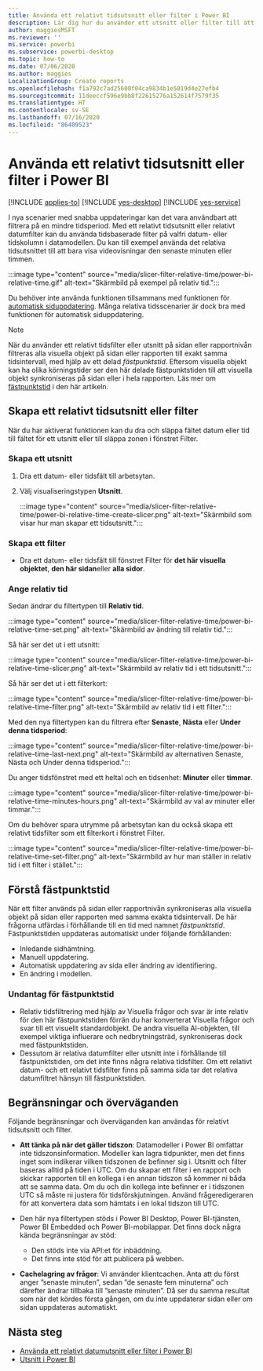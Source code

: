 ```yaml
---
title: Använda ett relativt tidsutsnitt eller filter i Power BI
description: Lär dig hur du använder ett utsnitt eller filter till att begränsa relativa tidsintervall i Power BI.
author: maggiesMSFT
ms.reviewer: ''
ms.service: powerbi
ms.subservice: powerbi-desktop
ms.topic: how-to
ms.date: 07/06/2020
ms.author: maggies
LocalizationGroup: Create reports
ms.openlocfilehash: f1a792c7ad25600f04ca9834b1e5019d4e27efb4
ms.sourcegitcommit: 11deeccf596e9bb8f22615276a152614f7579f35
ms.translationtype: HT
ms.contentlocale: sv-SE
ms.lasthandoff: 07/16/2020
ms.locfileid: "86409523"
---
```

# <a name="use-a-relative-time-slicer-and-filter-in-power-bi"></a>Använda ett relativt tidsutsnitt eller filter i Power BI

[!INCLUDE [applies-to](../includes/applies-to.md)] [!INCLUDE [yes-desktop](../includes/yes-desktop.md)] [!INCLUDE [yes-service](../includes/yes-service.md)]

I nya scenarier med snabba uppdateringar kan det vara användbart att filtrera på en mindre tidsperiod. Med ett relativt tidsutsnitt eller relativt datumfilter kan du använda tidsbaserade filter på valfri datum- eller tidskolumn i datamodellen. Du kan till exempel använda det relativa tidsutsnittet till att bara visa videovisningar den senaste minuten eller timmen. 

:::image type="content" source="media/slicer-filter-relative-time/power-bi-relative-time.gif" alt-text="Skärmbild på exempel på relativ tid.":::

Du behöver inte använda funktionen tillsammans med funktionen för [automatisk siduppdatering](../create-reports/desktop-automatic-page-refresh.md). Många relativa tidsscenarier är dock bra med funktionen för automatisk siduppdatering.  

> [!NOTE]
> När du använder ett relativt tidsfilter eller utsnitt på sidan eller rapportnivån filtreras alla visuella objekt på sidan eller rapporten till exakt samma tidsintervall, med hjälp av ett delad *fästpunktstid*. Eftersom visuella objekt kan ha olika körningstider ser den här delade fästpunktstiden till att visuella objekt synkroniseras på sidan eller i hela rapporten. Läs mer om [fästpunktstid](#understanding-anchor-time) i den här artikeln.

## <a name="create-a-relative-time-slicer-or-filter"></a>Skapa ett relativt tidsutsnitt eller filter

När du har aktiverat funktionen kan du dra och släppa fältet datum eller tid till fältet för ett utsnitt eller till släppa zonen i fönstret Filter. 

### <a name="create-a-slicer"></a>Skapa ett utsnitt

1. Dra ett datum- eller tidsfält till arbetsytan.

2. Välj visualiseringstypen **Utsnitt**.

    :::image type="content" source="media/slicer-filter-relative-time/power-bi-relative-time-create-slicer.png" alt-text="Skärmbild som visar hur man skapar ett tidsutsnitt.":::

### <a name="create-a-filter"></a>Skapa ett filter
 
- Dra ett datum- eller tidsfält till fönstret Filter för **det här visuella objektet**, **den här sidan**eller **alla sidor**.

### <a name="set-relative-time"></a>Ange relativ tid 

Sedan ändrar du filtertypen till **Relativ tid**.

:::image type="content" source="media/slicer-filter-relative-time/power-bi-relative-time-set.png" alt-text="Skärmbild av ändring till relativ tid.":::
 
Så här ser det ut i ett utsnitt:

:::image type="content" source="media/slicer-filter-relative-time/power-bi-relative-time-slicer.png" alt-text="Skärmbild av relativ tid i ett tidsutsnitt.":::

Så här ser det ut i ett filterkort: 

:::image type="content" source="media/slicer-filter-relative-time/power-bi-relative-time-filter.png" alt-text="Skärmbild av relativ tid i ett filter.":::
 
Med den nya filtertypen kan du filtrera efter **Senaste**, **Nästa** eller **Under denna tidsperiod**: 

:::image type="content" source="media/slicer-filter-relative-time/power-bi-relative-time-last-next.png" alt-text="Skärmbild av alternativen Senaste, Nästa och Under denna tidsperiod.":::
 
Du anger tidsfönstret med ett heltal och en tidsenhet: **Minuter** eller **timmar**.
 
:::image type="content" source="media/slicer-filter-relative-time/power-bi-relative-time-minutes-hours.png" alt-text="Skärmbild av val av minuter eller timmar.":::

Om du behöver spara utrymme på arbetsytan kan du också skapa ett relativt tidsfilter som ett filterkort i fönstret Filter.

:::image type="content" source="media/slicer-filter-relative-time/power-bi-relative-time-set-filter.png" alt-text="Skärmbild av hur man ställer in relativ tid i ett filter i stället.":::
 
## <a name="understanding-anchor-time"></a>Förstå fästpunktstid

När ett filter används på sidan eller rapportnivån synkroniseras alla visuella objekt på sidan eller rapporten med samma exakta tidsintervall. De här frågorna utfärdas i förhållande till en tid med namnet  *fästpunktstid*. Fästpunktstiden uppdateras automatiskt under följande förhållanden:

- Inledande sidhämtning.
- Manuell uppdatering.
- Automatisk uppdatering av sida eller ändring av identifiering.
- En ändring i modellen.

### <a name="anchor-time-exceptions"></a>Undantag för fästpunktstid

- Relativ tidsfiltrering med hjälp av Visuella frågor och svar är inte relativ för den här fästpunktstiden förrän du har konverterat Visuella frågor och svar till ett visuellt standardobjekt. De andra visuella AI-objekten, till exempel viktiga influerare och nedbrytningsträd, synkroniseras dock med fästpunktstiden. 
- Dessutom är relativa datumfilter eller utsnitt inte i förhållande till fästpunktstiden, om det inte finns några relativa tidsfilter. Om ett relativt datum- och ett relativt tidsfilter finns på samma sida tar det relativa datumfiltret hänsyn till fästpunktstiden.

## <a name="limitations-and-considerations"></a>Begränsningar och överväganden

Följande begränsningar och överväganden kan användas för relativt tidsutsnitt och filter.

- **Att tänka på när det gäller tidszon**: Datamodeller i Power BI omfattar inte tidszonsinformation. Modeller kan lagra tidpunkter, men det finns inget som indikerar vilken tidszonen de befinner sig i. Utsnitt och filter baseras alltid på tiden i UTC. Om du skapar ett filter i en rapport och skickar rapporten till en kollega i en annan tidszon så kommer ni båda att se samma data. Om du och din kollega inte befinner er i tidszonen UTC så måste ni justera för tidsförskjutningen. Använd frågeredigeraren för att konvertera data som hämtats i en lokal tidszon till UTC.
- Den här nya filtertypen stöds i Power BI Desktop, Power BI-tjänsten, Power BI Embedded och Power BI-mobilappar. Det finns dock några kända begränsningar av stöd:

    - Den stöds inte via API:et för inbäddning.
    - Det finns inte stöd för att publicera på webben.

- **Cachelagring av frågor**: Vi använder klientcachen. Anta att du först anger ”senaste minuten”, sedan ”de senaste fem minuterna” och därefter ändrar tillbaka till ”senaste minuten”. Då ser du samma resultat som när det kördes första gången, om du inte uppdaterar sidan eller om sidan uppdateras automatiskt.

## <a name="next-steps"></a>Nästa steg

- [Använda ett relativt datumutsnitt eller filter i Power BI](../visuals/desktop-slicer-filter-date-range.md)
- [Utsnitt i Power BI](../visuals/power-bi-visualization-slicers.md)
